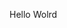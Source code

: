 Hello Wolrd



























































































































































































































































































































































































































































































































































































































































































































































































































































































































































